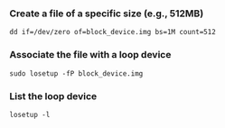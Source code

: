 ### Create a file of a specific size (e.g., 512MB)
```
dd if=/dev/zero of=block_device.img bs=1M count=512
```


### Associate the file with a loop device
```
sudo losetup -fP block_device.img
```

### List the loop device
```
losetup -l
```
